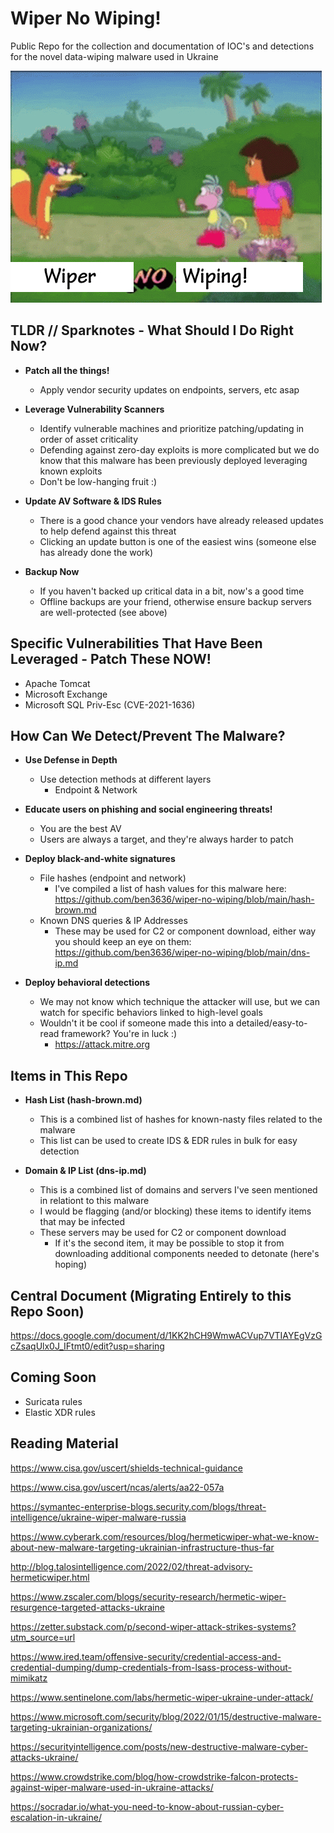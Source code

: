 # Wiper No Wiping!
Public Repo for the collection and documentation of IOC's and detections for the novel data-wiping malware used in Ukraine

![alt text](https://github.com/ben3636/wiper-no-wiping/blob/main/image.jpg)

## TLDR // Sparknotes - What Should I Do Right Now?
* **Patch all the things!**
   * Apply vendor security updates on endpoints, servers, etc asap

* **Leverage Vulnerability Scanners**
   * Identify vulnerable machines and prioritize patching/updating in order of asset criticality
   * Defending against zero-day exploits is more complicated but we do know that this malware has been previously deployed leveraging known exploits
   * Don't be low-hanging fruit :)

* **Update AV Software & IDS Rules**
   * There is a good chance your vendors have already released updates to help defend against this threat
   * Clicking an update button is one of the easiest wins (someone else has already done the work)

* **Backup Now**
   * If you haven't backed up critical data in a bit, now's a good time
   * Offline backups are your friend, otherwise ensure backup servers are well-protected (see above)



## Specific Vulnerabilities That Have Been Leveraged - Patch These NOW!
* Apache Tomcat
* Microsoft Exchange
* Microsoft SQL Priv-Esc (CVE-2021-1636)



## How Can We Detect/Prevent The Malware?
* **Use Defense in Depth**
   * Use detection methods at different layers
      * Endpoint & Network 
* **Educate users on phishing and social engineering threats!**
   * You are the best AV
   * Users are always a target, and they're always harder to patch

* **Deploy black-and-white signatures**
   * File hashes (endpoint and network)
      * I've compiled a list of hash values for this malware here: https://github.com/ben3636/wiper-no-wiping/blob/main/hash-brown.md
   * Known DNS queries & IP Addresses
      * These may be used for C2 or component download, either way you should keep an eye on them: https://github.com/ben3636/wiper-no-wiping/blob/main/dns-ip.md

* **Deploy behavioral detections**
   * We may not know which technique the attacker will use, but we can watch for specific behaviors linked to high-level goals
   * Wouldn't it be cool if someone made this into a detailed/easy-to-read framework? You're in luck :)
      * https://attack.mitre.org



## Items in This Repo
* **Hash List (hash-brown.md)**
   * This is a combined list of hashes for known-nasty files related to the malware
   * This list can be used to create IDS & EDR rules in bulk for easy detection

* **Domain & IP List (dns-ip.md)**
   * This is a combined list of domains and servers I've seen mentioned in relationt to this malware
   * I would be flagging (and/or blocking) these items to identify items that may be infected
   * These servers may be used for C2 or component download
      * If it's the second item, it may be possible to stop it from downloading additional components needed to detonate (here's hoping)

## Central Document (Migrating Entirely to this Repo Soon)
https://docs.google.com/document/d/1KK2hCH9WmwACVup7VTIAYEgVzGcZsaqUlx0J_IFtmt0/edit?usp=sharing


## Coming Soon
* Suricata rules
* Elastic XDR rules



## Reading Material

https://www.cisa.gov/uscert/shields-technical-guidance

https://www.cisa.gov/uscert/ncas/alerts/aa22-057a

https://symantec-enterprise-blogs.security.com/blogs/threat-intelligence/ukraine-wiper-malware-russia

https://www.cyberark.com/resources/blog/hermeticwiper-what-we-know-about-new-malware-targeting-ukrainian-infrastructure-thus-far

http://blog.talosintelligence.com/2022/02/threat-advisory-hermeticwiper.html

https://www.zscaler.com/blogs/security-research/hermetic-wiper-resurgence-targeted-attacks-ukraine

https://zetter.substack.com/p/second-wiper-attack-strikes-systems?utm_source=url

https://www.ired.team/offensive-security/credential-access-and-credential-dumping/dump-credentials-from-lsass-process-without-mimikatz

https://www.sentinelone.com/labs/hermetic-wiper-ukraine-under-attack/

https://www.microsoft.com/security/blog/2022/01/15/destructive-malware-targeting-ukrainian-organizations/

https://securityintelligence.com/posts/new-destructive-malware-cyber-attacks-ukraine/

https://www.crowdstrike.com/blog/how-crowdstrike-falcon-protects-against-wiper-malware-used-in-ukraine-attacks/

https://socradar.io/what-you-need-to-know-about-russian-cyber-escalation-in-ukraine/


